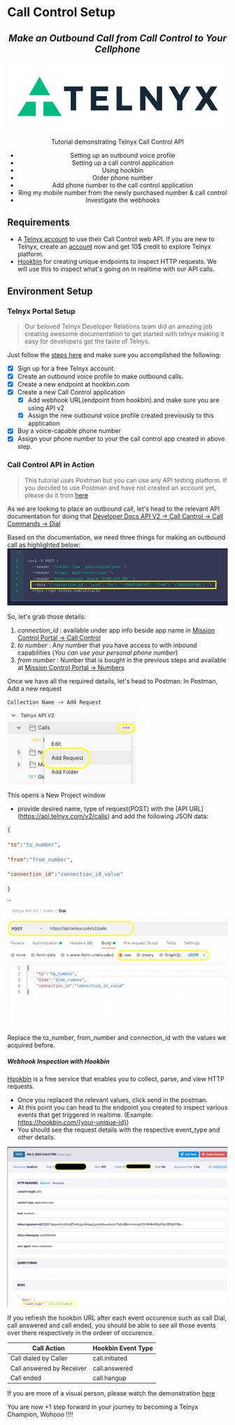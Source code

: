 # Call Control Setup
<div align="center">

## _Make an Outbound Call from Call Control to Your Cellphone_

![Telnyx](Images/logo-dark.png)

Tutorial demonstrating Telnyx Call Control API
-   Setting up an outbound voice profile
-   Setting up a call control application
-   Using hookbin
-   Order phone number
-   Add phone number to the call control application
-   Ring my mobile number from the newly purchased number & call control
-   Investigate the webhooks
</div>

## Requirements 
- A [Telnyx account](https://telnyx.com/sign-up) to use their Call Control web API. If you are new to Telnyx, create an [account](https://telnyx.com/sign-up) now and get 10$ credit to explore Telnyx platform.
- [Hookbin](https://hookbin.com/) for creating unique endpoints to inspect HTTP requests.
We will use this to inspect what's going on in realtime with our API calls.

## Environment Setup

### Telnyx Portal Setup
> Our beloved Telnyx Developer Relations team did an amazing job creating awesome documentation to get started with telnyx making it easy for developers get the taste of Telnyx.

Just follow the [steps here](https://developers.telnyx.com/docs/v2/call-control/quickstart) and make sure you accomplished the following:
- [x] Sign up for a free Telnyx account.
- [x] Create an outbound voice profile to make outbound calls.
- [x] Create a new endpoint at hookbin.com
- [x] Create a new Call Control application 
	- [x] Add webhook URL(endpoint from hookbin) and make sure you are using API v2
	- [x] Assign the new outbound voice profile created previously to this application
- [x] Buy a voice-capable phone number
- [x] Assign your phone number to your the call control app created in above step.
### Call Control API in Action

> This tutorial uses Postman but you can use any API testing platform.
> If you decided to use Postman and have not created an account yet, please do it from [here](https://www.postman.com/)

As we are looking to place an outbound call, let's head to the relevant API documentation for doing that [Developer Docs API V2 -> Call Cantrol -> Call Commands -> Dial](https://developers.telnyx.com/docs/api/v2/call-control/Call-Commands#callDial)

Based on the documentation, we need three things for making an outbound call as highlighted below:
![Outbound Dial Parameters](Images/callControlDial.png)

So, let's grab those details:
1. *connection_id* : available under app info beside app name in [Mission Control Portal -> Call Control](https://portal.telnyx.com/#/app/call-control/applications) 
2. *to number* : Any number that you have access to with inbound capabilities (_You can use your personal phone number_)
3. *from number* : Number that is bought in the previous steps and available at [Mission Control Portal -> Numbers](https://portal.telnyx.com/#/app/numbers/my-numbers?current_page=1)

Once we have all the required details, let's head to Postman:
In Postman, Add a new request 
```
Collection Name -> Add Request
```
![Postman](Images/postmanAddRequest.png)

This opens a New Project window
- provide desired name, type of request(POST) with the [API URL] (https://api.telnyx.com/v2/calls) and add the following JSON data:
```json
{

"to":"to_number",

"from":"from_number",

"connection_id":"connection_id_value"

}
```
``
![Dial Request Call](Images/dialRequestDetails.PNG)

Replace the to_number, from_number and connection_id with the values we acquired before. 

##### Webhook Inspection with Hookbin
[Hookbin](https://hookbin.com/) is a free service that enables you to collect, parse, and view HTTP requests. 

- Once you replaced the relevant values, click send in the postman. 
- At this point you can head to the endpoint you created to inspect various events that get triggered in realtime. 
    (Example: https://hookbin.com/{your-unique-id})
- You should see the request details with the respective event_type and other details. 

![](Images/callInitiated.png)

If you refresh the hookbin URL after each event occurence such as call Dial, call answered and call ended, you should be able to see all those events over there respectively in the ordeer of occurence. 

| Call Action | Hookbin Event Type |
| ------ | ------ |
| Call dialed by Caller | call.initiated |
| Call answered by Receiver | call.answered |
| Call ended | call.hangup |


If you are more of a visual person, please watch the demonstration [here](https://www.loom.com/share/02978440734d4f4192c98eaf081a0a01)

You are now +1 step forward in your journey to becoming a Telnyx Champion, Wohooo !!!! 